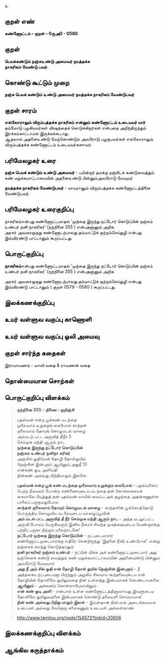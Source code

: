 உ

## குறள் எண் 

**கண்ணோட்டம் – குறள் – 0ருஅ0 - 0580**  

## குறள் 

**பெயக்கண்டும் நஞ்சுஉண்டு அமைவர் நயத்தக்க  
நாகரிகம் வேண்டு பவர்.**  

## கொண்டு கூட்டும் முறை

**நஞ்சு பெயக் கண்டும் உண்டு அமைவர் நயத்தக்க நாகரிகம் வேண்டுபவர்**

## குறள் சாரம் 

**எல்லோராலும் விரும்பத்தக்க நாகரிகம் என்னும் கண்ணோட்டம் உடையவர்  யார்**  
தம்மோடு பழகியவர்கள் விஷத்தைக் கொடுக்கிறார்கள் என்பதை அறிந்திருந்தும் இரக்கம்காட்டாமல் இருக்கக்கூடாது.  
ஆதலால் அதனைஉண்டு மேற்கொண்டும் அவரோடு பழகுபவர்கள் எல்லோராலும் விரும்பத்தக்க கண்ணோட்டம் உடையவர்களாவர்.  

## பரிமேலழகர் உரை

**நஞ்சு பெயக் கண்டும் உண்டு அமைவர்** - பயின்றார் தமக்கு நஞ்சிடக் கண்டுவைத்தும் கண் மறுக்கமாட்டாமையின் அதனைஉண்டு பின்னும்அவரோடு மேவுவர்  

**நயத்தக்க நாகரிகம் வேண்டுபவர்** - யாவரானும் விரும்பத்தக்க கண்ணோட்டத்தினை வேண்டுபவர்.

## பரிமேலழகர் உரைகுறிப்பு   

நாகரிகம்என்பது கண்ணோட்டமாதல் 'முந்தை இருந்து நட்டோர் கொடுப்பின் நஞ்சும் உண்பர் நனி நாகரிகர்' (நற்றினை  355 ) என்பதனானும் அறிக.   
அரசர் அவரைஒறாது கண்ணோடற்பாலது தம்மாட்டுக் குற்றம்செய்துழி என்பது இவ்விரண்டு பாட்டானும் கூறப்பட்டது.    

## பொருட்குறிப்பு 

**நாகரிகம்**என்பது கண்ணோட்டமாதல் 'முந்தை இருந்து நட்டோர் கொடுப்பின் நஞ்சும் உண்பர் நனி நாகரிகர்' (நற்றினை  355 ) என்பதனானும் அறிக.   

அரசர் அவரைஒறாது கண்ணோடற்பாலது தம்மாட்டுக் குற்றம்செய்துழி என்பது இவ்விரண்டு பாட்டானும் ( குறள் 0579 - 0580 ) கூறப்பட்டது.    

## இலக்கணக்குறிப்பு  


## உயர் வள்ளுவ வகுப்பு காணொளி


## உயர் வள்ளுவ வகுப்பு ஒலி அமைவு 

 
## குறள் சார்ந்த கதைகள் 

இராமாயணம் - வாலி வதை & ராவணன் வதை   

## தொன்மையான சொற்கள்


## பொருட்குறிப்பு விளக்கம்

>**நற்றினை  355 - திணை : குறிஞ்சி**
	
>புதல்வன் ஈன்ற பூங்கண் மடந்தை   
>முலைவாய் உறுக்குங் கைபோல் காந்தள்   
>குலைவாய் தோயுங் கொழுமடல் வாழை   
>அம்மடற் பட்ட அருவித் தீநீர் 5  
>செம்முக மந்தி ஆரும் நாட  
>**முந்தை இருந்து நட்டோர் கொடுப்பின்   
>நஞ்சும் உண்பர் நனிநா கரிகர்**  
>அஞ்சில் ஓதியென் தோழி தோள்துயில்   
>நெஞ்சின் இன்புறாய் ஆயினும் அதுநீ 10  
>என்கண் ஓடி அளிமதி   
>நின்கண் அல்லது பிறிதியாதும் இலளே.   


>**புதல்வன் ஈன்ற பூங் கண் மடந்தை முலைவாய் உறுக்கும் கைபோல்** - புதல்வனைப் பெற்ற நீலமலர் போன்ற கண்ணையுடைய மடந்தை தன் கொங்கையைக் கையாலே பிடித்துத் தன் புதல்வன் வாயில் வைப்ப அக் குழந்தை அதன்கணுள்ள பாலைப் பருகுவதுபோல  
>**காந்தள் குலைவாய் தோயும் கொழுமடல் வாழை** - காந்தளின் பூக்கொத்தொடு பொருந்திய கொழுவிய மடலையுடைய வாழைப்பூவின்  
>**அம் மடல் பட்ட அருவித் தீ நீர் செம்முக மந்தி ஆரும் நாட** - அந்த மடலுட்பட்ட அருவி போலப் பெருகிவரும் இனிய நீரைச் சிவந்த முகத்தையுடைய பெண்குரங்கு பற்றிப் பருகா நிற்கும் மலைநாடனே!  
>**நட்டோர் முந்தை இருந்து கொடுப்பின்** - நட்புடையாளர் கண்ணோட்டமுடையார்க்கு எதிரே சென்றிருந்து 'இதனை நீயிர் உண்பீராக!' என்று நஞ்சைக் கலந்து கொடுத்தாலும்  
>**நனி நாகரிகர் நஞ்சும் உண்பர்** - நட்பின் மிக்க அக் கண்ணோட்டமுடையார் அது நஞ்செனக் கண்டு வைத்தும் கண் மறுக்கமாட்டாமையின் அதனையுண்டு பின்னும் அவரோடு மேவுவார்  
>**அது நீ அம் சில் ஓதி என் தோழி தோள் துயில் நெஞ்சின் இன்புறாய்** - நீ அத்தகைய நட்புடையனா யிருந்தும் அழகிய சிலவாய கூந்தலையுடைய என் தோழியின் தோளிலே துயிலுவதை நின் உள்ளத்து இன்பமாகக் கொண்டாயல்லை  
>**ஆயினும்** - அங்ஙனம் கொள்ளாயேயாயினும்  
>**என் கண் ஓடி அளி** - என்பால் உள்ள கண்ணோட்டத்தினாலாவது இவளுடைய தோளிலே துயிலுவதனை இன்பமாகக் கொண்டு தலையளி செய்வாயாக!  
>**நின் கண் அல்லது பிறிது யாதும் இலள்** - இவள்தான் நின்பால் அடைக்கலமாக உடையள் அல்லது வேறொரு களைகணும் உடையள் அல்லள்காண்   

>http://www.tamilvu.org/node/154572?linkid=20656  

## இலக்கணக்குறிப்பு விளக்கம்


## ஆங்கில கருத்தாக்கம் 



